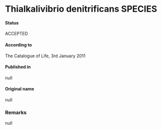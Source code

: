 Thialkalivibrio denitrificans SPECIES
=======

#### Status
ACCEPTED

#### According to
The Catalogue of Life, 3rd January 2011

#### Published in
null

#### Original name
null

### Remarks
null